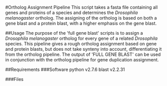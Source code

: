 #Ortholog Assignment Pipeline
This script takes a fasta file containing all genes and proteins of a species and determines the *Drosophila melanogaster* ortholog.  The assigning of the ortholog is based on both a gene blast and a protein blast, with a higher emphasis on the gene blast.

##Usage
The purpose of the 'full gene blast' scripts is to assign a *Drosophila melanogaster* ortholog for every gene of a related *Drosophila* species.  This pipeline gives a rough ortholog assignment based on gene and protein blasts, but does not take synteny into account, differentiating it from the ortholog pipeline.  The output of 'FULL GENE BLAST' can be used in conjunction with the ortholog pipeline for gene duplication assignment.

##Requirements
###Software
python v2.7.6
blast v2.2.31

###Files
